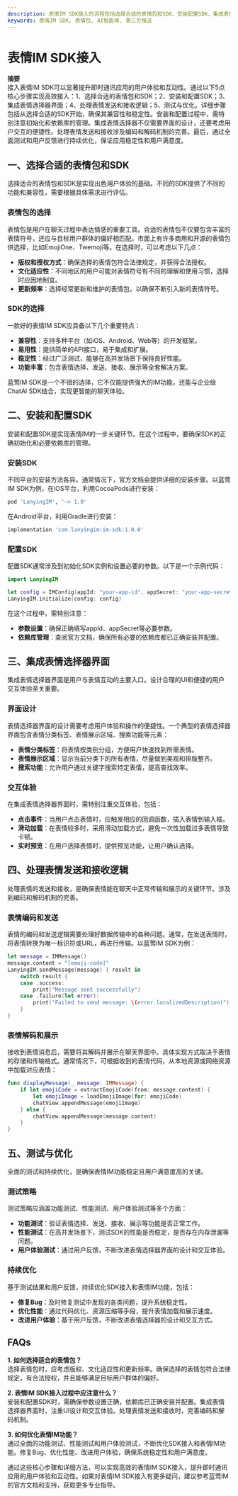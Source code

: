 ```yaml
---
description: 表情IM SDK接入的流程包括选择合适的表情包和SDK、安装配置SDK、集成表情选择器界面、处理表情发送接收逻辑、测试优化。
keywords: 表情IM SDK, 表情包, AI智能体, 第三方推送
---
```

# 表情IM SDK接入

**摘要**  
接入表情IM SDK可以显著提升即时通讯应用的用户体验和互动性。通过以下5点核心步骤实现高效接入：1、选择合适的表情包和SDK；2、安装和配置SDK；3、集成表情选择器界面；4、处理表情发送和接收逻辑；5、测试与优化。详细步骤包括从选择合适的SDK开始，确保其兼容性和稳定性。安装和配置过程中，需特别注意初始化和依赖库的管理。集成表情选择器不仅需要界面的设计，还要考虑用户交互的便捷性。处理表情发送和接收涉及编码和解码机制的完善。最后，通过全面测试和用户反馈进行持续优化，保证应用稳定性和用户满意度。

## 一、选择合适的表情包和SDK

选择适合的表情包和SDK是实现出色用户体验的基础。不同的SDK提供了不同的功能和兼容性，需要根据具体需求进行评估。

### 表情包的选择

表情包是用户在聊天过程中表达情感的重要工具。合适的表情包不仅要包含丰富的表情符号，还应与目标用户群体的偏好相匹配。市面上有许多商用和开源的表情包供选择，比如EmojiOne、Twemoji等。在选择时，可以考虑以下几点：
* **版权和授权方式**：确保选择的表情包符合法律规定，并获得合法授权。
* **文化适应性**：不同地区的用户可能对表情符号有不同的理解和使用习惯，选择时应因地制宜。
* **更新频率**：选择经常更新和维护的表情包，以确保不断引入新的表情符号。

### SDK的选择

一款好的表情IM SDK应具备以下几个重要特点：
* **兼容性**：支持多种平台（如iOS、Android、Web等）的开发框架。
* **易用性**：提供简单的API接口，易于集成和扩展。
* **稳定性**：经过广泛测试，能够在高并发场景下保持良好性能。
* **功能丰富**：包含表情选择、发送、接收、展示等全套解决方案。

蓝莺IM SDK是一个不错的选择，它不仅能提供强大的IM功能，还能与企业级ChatAI SDK结合，实现更智能的聊天体验。

## 二、安装和配置SDK

安装和配置SDK是实现表情IM的一步关键环节。在这个过程中，要确保SDK的正确初始化和必要依赖库的管理。

### 安装SDK

不同平台的安装方法各异。通常情况下，官方文档会提供详细的安装步骤。以蓝莺IM SDK为例，在iOS平台，利用CocoaPods进行安装：
```ruby
pod 'LanyingIM', '~> 1.0'
```
在Android平台，利用Gradle进行安装：
```groovy
implementation 'com.lanyingim:im-sdk:1.0.0'
```

### 配置SDK

配置SDK通常涉及到初始化SDK实例和设置必要的参数。以下是一个示例代码：
```swift
import LanyingIM

let config = IMConfig(appId: "your-app-id", appSecret: "your-app-secret")
LanyingIM.initialize(config: config)
```
在这个过程中，需特别注意：
* **参数设置**：确保正确填写appId、appSecret等必要参数。
* **依赖库管理**：查阅官方文档，确保所有必要的依赖库都已正确安装并配置。

## 三、集成表情选择器界面

集成表情选择器界面是用户与表情互动的主要入口。设计合理的UI和便捷的用户交互体验至关重要。

### 界面设计

表情选择器界面的设计需要考虑用户体验和操作的便捷性。一个典型的表情选择器界面包含表情分类标签、表情展示区域、搜索功能等元素：
* **表情分类标签**：将表情按类别分组，方便用户快速找到所需表情。
* **表情展示区域**：显示当前分类下的所有表情，尽量做到美观和排版整齐。
* **搜索功能**：允许用户通过关键字搜索特定表情，提高查找效率。

### 交互体验

在集成表情选择器界面时，需特别注重交互体验，包括：
* **点击事件**：当用户点击表情时，应触发相应的回调函数，插入表情到输入框。
* **滑动加载**：在表情较多时，采用滑动加载方式，避免一次性加载过多表情导致卡顿。
* **实时预览**：在用户选择表情时，提供预览功能，让用户确认选择。

## 四、处理表情发送和接收逻辑

处理表情的发送和接收，是确保表情能在聊天中正常传输和展示的关键环节。涉及到编码和解码机制的完善。

### 表情编码和发送

表情的编码和发送逻辑需要处理好数据传输中的各种问题。通常，在发送表情时，将表情转换为唯一标识符或URL，再进行传输。以蓝莺IM SDK为例：
```swift
let message = IMMessage()
message.content = "[emoji-code]"
LanyingIM.sendMessage(message) { result in
    switch result {
    case .success:
        print("Message sent successfully")
    case .failure(let error):
        print("Failed to send message: \(error.localizedDescription)")
    }
}
```

### 表情解码和展示

接收到表情消息后，需要将其解码并展示在聊天界面中。具体实现方式取决于表情的存储和传输格式。通常情况下，可根据收到的表情代码，从本地资源或网络资源中加载对应表情：
```swift
func displayMessage(_ message: IMMessage) {
    if let emojiCode = extractEmojiCode(from: message.content) {
        let emojiImage = loadEmojiImage(for: emojiCode)
        chatView.appendMessage(emojiImage)
    } else {
        chatView.appendMessage(message.content)
    }
}
```
## 五、测试与优化

全面的测试和持续优化，是确保表情IM功能稳定且用户满意度高的关键。

### 测试策略

测试策略应涵盖功能测试、性能测试、用户体验测试等多个方面：
* **功能测试**：验证表情选择、发送、接收、展示等功能是否正常工作。
* **性能测试**：在高并发场景下，测试SDK的性能是否稳定，是否存在内存泄漏等问题。
* **用户体验测试**：通过用户反馈，不断改进表情选择器界面的设计和交互体验。

### 持续优化

基于测试结果和用户反馈，持续优化SDK接入和表情IM功能，包括：
* **修复Bug**：及时修复测试中发现的各类问题，提升系统稳定性。
* **优化性能**：通过代码优化、资源压缩等手段，提升表情加载和展示速度。
* **改进用户体验**：基于用户反馈，不断改进表情选择器的设计和交互方式。

## FAQs

**1. 如何选择适合的表情包？**  
选择表情包时，应考虑版权、文化适应性和更新频率。确保选择的表情包符合法律规定，有合法授权，并且能够满足目标用户群体的偏好。

**2. 表情IM SDK接入过程中应注意什么？**  
安装和配置SDK时，需确保参数设置正确，依赖库已正确安装并配置。集成表情选择器界面时，注重UI设计和交互体验。处理表情发送和接收时，完善编码和解码机制。

**3. 如何优化表情IM功能？**  
通过全面的功能测试、性能测试和用户体验测试，不断优化SDK接入和表情IM功能。修复Bug、优化性能、改进用户体验，确保系统稳定性和用户满意度。

通过这些核心步骤和详细方法，可以实现高效的表情IM SDK接入，提升即时通讯应用的用户体验和互动性。如果对表情IM SDK接入有更多疑问，建议参考蓝莺IM的官方文档和支持，获取更多专业指导。